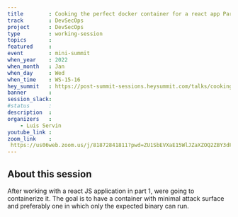 ```yaml
---
title        : Cooking the perfect docker container for a react app Part 2
track        : DevSecOps
project      : DevSecOps
type         : working-session
topics       :
featured     :
event        : mini-summit
when_year    : 2022
when_month   : Jan
when_day     : Wed
when_time    : WS-15-16
hey_summit   : https://post-summit-sessions.heysummit.com/talks/cooking-the-perfect-reactjs-docker-container-part-2/
banner       : 
session_slack:
#status      : 
description  :
organizers   :
    - Luis Servin
youtube_link : 
zoom_link    : 
 https://us06web.zoom.us/j/81872841811?pwd=ZU1SbEVXaE15WlJZaXZOQ2ZBY3dFQT09
---
```


## About this session

After working with a react JS application in part 1, were going to containerize it. 
The goal is to have a container with minimal attack surface and preferably one in which only the expected binary can run.
